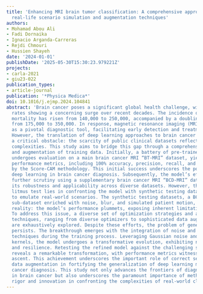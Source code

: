 ```yaml
---
title: 'Enhancing MRI brain tumor classification: A comprehensive approach integrating
  real-life scenario simulation and augmentation techniques'
authors:
- Mohamad Abou Ali
- Fadi Dornaika
- Ignacio Arganda-Carreras
- Rejdi Chmouri
- Hussien Shayeh
date: '2024-01-01'
publishDate: '2025-05-30T15:30:23.979221Z'
projects:
- carla-2021
- giu23-022
publication_types:
- article-journal
publication: '*Physica Medica*'
doi: 10.1016/j.ejmp.2024.104841
abstract: 'Brain cancer poses a significant global health challenge, with mortality
  rates showing a concerning surge over recent decades. The incidence of brain cancer-related
  mortality has risen from 140,000 to 250,000, accompanied by a doubling in new diagnoses
  from 175,000 to 350,000. In response, magnetic resonance imaging (MRI) has emerged
  as a pivotal diagnostic tool, facilitating early detection and treatment planning.
  However, the translation of deep learning approaches to brain cancer diagnosis faces
  a critical obstacle: the scarcity of public clinical datasets reflecting real-world
  complexities. This study aims to bridge this gap through a comprehensive exploration
  and augmentation of training data. Initially, a battery of pre-trained deep models
  undergoes evaluation on a main brain cancer MRI “BT-MRI” dataset, yielding remarkable
  performance metrics, including 100% accuracy, precision, recall, and F1-Score, substantiated
  by the Score-CAM methodology. This initial success underscores the potential of
  deep learning in brain cancer diagnosis. Subsequently, the model’s efficacy undergoes
  further scrutiny using a supplementary brain cancer MRI “BCD-MRI” dataset, affirming
  its robustness and applicability across diverse datasets. However, the ultimate
  litmus test lies in confronting the model with synthetic testing datasets crafted
  to emulate real-world scenarios. The synthetic testing datasets, a BCD-MRI testing
  sub-dataset enriched with noise, blur, and simulated patient motion, reveal a sobering
  reality: the model’s performance plummets, exposing inherent limitations in generalization.
  To address this issue, a diverse set of optimization strategies and augmentation
  techniques, ranging from diverse optimizers to sophisticated data augmentation methods,
  are exhaustively explored. Despite these efforts, the problem of generalization
  persists. The breakthrough emerges with the integration of noise and blur as augmentation
  techniques during the training process. Leveraging Gaussian noise and Gaussian blur
  kernels, the model undergoes a transformative evolution, exhibiting newfound robustness
  and resilience. Retesting the refined model against the challenging synthetic datasets
  reveals a remarkable transformation, with performance metrics witnessing a notable
  ascent. This achievement underscores the important role of correct selection of
  data augmentation in fortifying the generalization of deep learning models for brain
  cancer diagnosis. This study not only advances the frontiers of diagnostic precision
  in brain cancer but also underscores the paramount importance of methodological
  rigor and innovation in confronting the complexities of real-world clinical scenarios.'
---
```


